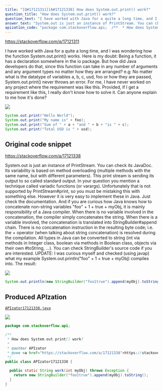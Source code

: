 ```yaml
---
title: "[Q#17121311][A#17121338] How does System.out.print() work?"
question_title: "How does System.out.print() work?"
question_text: "I have worked with Java for a quite a long time, and I was wondering how the function System.out.print() works. Here is my doubt: Being a function, it has a declaration somewhere in the io package. But how did Java developers do that, since this function can take in any number of arguments and any argument types no matter how they are arranged? e.g: No matter what is the datatype of variables a, b, c, usd, foo or how they are passed, System.out.print() never throws an error. For me, I have never worked on any project where the requirement was like this. Provided, if I get a requirement like this, I really don't know how to solve it. Can anyone explain to me how it's done?"
answer_text: "System.out is just an instance of PrintStream. You can check its JavaDoc. Its variability is based on method overloading (multiple methods with the same name, but with different parameters). This print stream is sending its output to so called standard output. In your question you mention a technique called variadic functions (or varargs). Unfortunately that is not supported by PrintStream#print, so you must be mistaking this with something else. However it is very easy to implement these in Java. Just check the documentation. And if you are curious how Java knows how to concatenate non-string variables \"foo\" + 1 + true + myObj, it is mainly responsibility of a Java compiler. When there is no variable involved in the concatenation, the compiler simply concatenates the string. When there is a variable involved, the concatenation is translated into StringBuilder#append chain. There is no concatenation instruction in the resulting byte code; i.e. the + operator (when talking about string concatenation) is resolved during the compilation. All types in Java can be converted to string (int via methods in Integer class, boolean via methods in Boolean class, objects via their own #toString, ...). You can check StringBuilder's source code if you are interested. UPDATE: I was curious myself and checked (using javap) what my example System.out.println(\"foo\" + 1 + true + myObj) compiles into. The result:"
apization_code: "package com.stackoverflow.api;  /**  * How does System.out.print() work?  *  * @author APIzator  * @see <a href=\"https://stackoverflow.com/a/17121338\">https://stackoverflow.com/a/17121338</a>  */ public class APIzator17121338 {    public static String work(int myObj) throws Exception {     return new StringBuilder(\"foo1true\").append(myObj).toString();   } }"
---
```


https://stackoverflow.com/q/17121311

I have worked with Java for a quite a long time, and I was wondering how the function System.out.print() works.
Here is my doubt:
Being a function, it has a declaration somewhere in the io package. But how did Java developers do that, since this function can take in any number of arguments and any argument types no matter how they are arranged? e.g:
No matter what is the datatype of variables a, b, c, usd, foo or how they are passed, System.out.print() never throws an error.
For me, I have never worked on any project where the requirement was like this. Provided, if I get a requirement like this, I really don&#x27;t know how to solve it.
Can anyone explain to me how it&#x27;s done?


<div class="code-logo"><img src="/stackoverflow.png" /></div>

```java
System.out.print("Hello World");
System.out.print("My name is" + foo);
System.out.print("Sum of " + a + "and " + b + "is " + c);
System.out.print("Total USD is " + usd);
```


## Original code snippet

https://stackoverflow.com/a/17121338

System.out is just an instance of PrintStream. You can check its JavaDoc. Its variability is based on method overloading (multiple methods with the same name, but with different parameters).
This print stream is sending its output to so called standard output.
In your question you mention a technique called variadic functions (or varargs). Unfortunately that is not supported by PrintStream#print, so you must be mistaking this with something else. However it is very easy to implement these in Java. Just check the documentation.
And if you are curious how Java knows how to concatenate non-string variables &quot;foo&quot; + 1 + true + myObj, it is mainly responsibility of a Java compiler.
When there is no variable involved in the concatenation, the compiler simply concatenates the string. When there is a variable involved, the concatenation is translated into StringBuilder#append chain. There is no concatenation instruction in the resulting byte code; i.e. the + operator (when talking about string concatenation) is resolved during the compilation.
All types in Java can be converted to string (int via methods in Integer class, boolean via methods in Boolean class, objects via their own #toString, ...). You can check StringBuilder&#x27;s source code if you are interested.
UPDATE: I was curious myself and checked (using javap) what my example System.out.println(&quot;foo&quot; + 1 + true + myObj) compiles into. The result:

<div class="code-logo"><img src="/stackoverflow.png" /></div>

```java
System.out.println(new StringBuilder("foo1true").append(myObj).toString());
```

## Produced APIzation

[`APIzator17121338.java`](https://github.com/pasqualesalza/apization-temp-data/raw/master/search/APIzator17121338.java)

<div class="code-logo"><img src="/apizator.png" /></div>

```java
package com.stackoverflow.api;

/**
 * How does System.out.print() work?
 *
 * @author APIzator
 * @see <a href="https://stackoverflow.com/a/17121338">https://stackoverflow.com/a/17121338</a>
 */
public class APIzator17121338 {

  public static String work(int myObj) throws Exception {
    return new StringBuilder("foo1true").append(myObj).toString();
  }
}

```